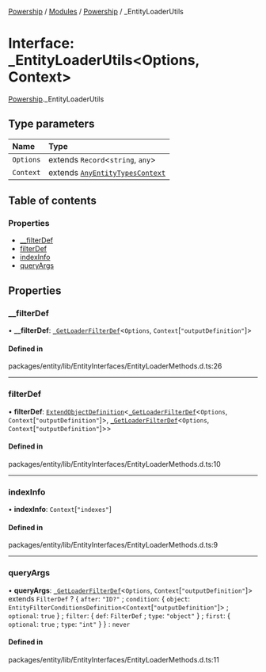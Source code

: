 [Powership](../README.md) / [Modules](../modules.md) / [Powership](../modules/Powership.md) / \_EntityLoaderUtils

# Interface: \_EntityLoaderUtils<Options, Context\>

[Powership](../modules/Powership.md)._EntityLoaderUtils

## Type parameters

| Name | Type |
| :------ | :------ |
| `Options` | extends `Record`<`string`, `any`\> |
| `Context` | extends [`AnyEntityTypesContext`](../modules/Powership.md#anyentitytypescontext) |

## Table of contents

### Properties

- [\_\_filterDef](Powership._EntityLoaderUtils.md#__filterdef)
- [filterDef](Powership._EntityLoaderUtils.md#filterdef)
- [indexInfo](Powership._EntityLoaderUtils.md#indexinfo)
- [queryArgs](Powership._EntityLoaderUtils.md#queryargs)

## Properties

### \_\_filterDef

• **\_\_filterDef**: [`_GetLoaderFilterDef`](../modules/Powership.md#_getloaderfilterdef)<`Options`, `Context`[``"outputDefinition"``]\>

#### Defined in

packages/entity/lib/EntityInterfaces/EntityLoaderMethods.d.ts:26

___

### filterDef

• **filterDef**: [`ExtendObjectDefinition`](Powership.ExtendObjectDefinition.md)<[`_GetLoaderFilterDef`](../modules/Powership.md#_getloaderfilterdef)<`Options`, `Context`[``"outputDefinition"``]\>, [`_GetLoaderFilterDef`](../modules/Powership.md#_getloaderfilterdef)<`Options`, `Context`[``"outputDefinition"``]\>\>

#### Defined in

packages/entity/lib/EntityInterfaces/EntityLoaderMethods.d.ts:10

___

### indexInfo

• **indexInfo**: `Context`[``"indexes"``]

#### Defined in

packages/entity/lib/EntityInterfaces/EntityLoaderMethods.d.ts:9

___

### queryArgs

• **queryArgs**: [`_GetLoaderFilterDef`](../modules/Powership.md#_getloaderfilterdef)<`Options`, `Context`[``"outputDefinition"``]\> extends `FilterDef` ? { `after`: ``"ID?"`` ; `condition`: { `object`: `EntityFilterConditionsDefinition`<`Context`[``"outputDefinition"``]\> ; `optional`: ``true``  } ; `filter`: { `def`: `FilterDef` ; `type`: ``"object"``  } ; `first`: { `optional`: ``true`` ; `type`: ``"int"``  }  } : `never`

#### Defined in

packages/entity/lib/EntityInterfaces/EntityLoaderMethods.d.ts:11
